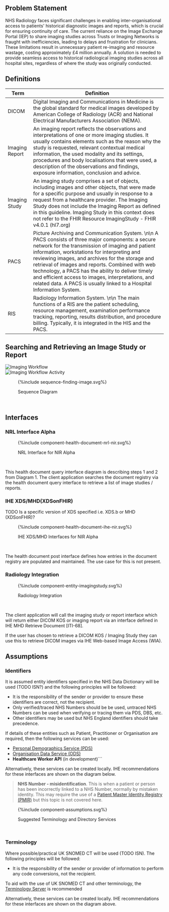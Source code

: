 
## Problem Statement

NHS Radiology faces significant challenges in enabling inter-organisational access to patients' historical diagnostic images and reports, which is crucial for ensuring continuity of care. The current reliance on the Image Exchange Portal (IEP) to share imaging studies across Trusts or Imaging Networks is fraught with inefficiencies, leading to delays and frustration for clinicians. These limitations result in unnecessary patient re-imaging and resource wastage, costing approximately £4 million annually. A solution is needed to provide seamless access to historical radiological imaging studies across all hospital sites, regardless of where the study was originally conducted.

## Definitions

| Term | Definition                                                                                                                                                                                                                                                                                                                                                                                                                                                                                       |
|------|--------------------------------------------------------------------------------------------------------------------------------------------------------------------------------------------------------------------------------------------------------------------------------------------------------------------------------------------------------------------------------------------------------------------------------------------------------------------------------------------------|
| DICOM | 	Digital Imaging and Communications in Medicine is the global standard for medical images developed by American College of Radiology (ACR) and National Electrical Manufacturers Association (NEMA).                                                                                                                                                                                                                                                                                             |
| Imaging Report | An imaging report reflects the observations and interpretations of one or more imaging studies. It usually contains elements such as the reason why the study is requested, relevant contextual medical information, the used modality and its settings, procedures and body localisations that were used, a description of the observations and findings, exposure information, conclusion and advice.                                                                                          |
|Imaging Study | 	An imaging study comprises a set of objects, including images and other objects, that were made for a specific purpose and usually in response to a request from a healthcare provider. The Imaging Study does not include the Imaging Report as defined in this guideline. Imaging Study in this context does not refer to the FHIR Resource ImagingStudy - FHIR v4.0.1 (hl7.org)                                                                                                              |
| PACS | Picture Archiving and Communication System. \n\n A PACS consists of three major components: a secure network for the transmission of imaging and patient information, workstations for interpreting and reviewing images, and archives for the storage and retrieval of images and reports. Combined with web technology, a PACS has the ability to deliver timely and efficient access to images, interpretations, and related data. A PACS is usually linked to a Hospital Information System. |
| RIS  | Radiology Information System. \n\n The main functions of a RIS are the patient scheduling, resource management, examination performance tracking, reporting, results distribution, and procedure billing. Typically, it is integrated in the HIS and the PACS.                                                                                                                                                                                                                                   |

## Searching and Retrieving an Image Study or Report

<img style="max-width: 50%" alt="Imaging Workflow" src="finding-imaging-workflow.png"/>
<br clear="all"/>

<img style="max-width: 50%" alt="Imaging Workflow Activity" src="imaging-workflow-bpmn.png"/>
<br clear="all"/>

<figure>
{%include sequence-finding-image.svg%}
<p id="fX.X.X.X-X" class="figureTitle">Sequence Diagram</p>
</figure>
<br clear="all">

## Interfaces

### NRL Interface Alpha

<figure>
{%include component-health-document-nrl-nir.svg%}
<p id="fX.X.X.X-X" class="figureTitle">NRL Interface for NIR Alpha</p>
</figure>
<br clear="all">

This health document query interface diagram is describing steps 1 and 2 from Diagram 1. The client application searches the document registry via the health document query interface to retrieve a list of image studies / reports.

### IHE XDS/MHD(XDSonFHIR)

TODO Is a specific version of XDS specified i.e. XDS.b or MHD (XDSonFHIR)?

<figure>
{%include component-health-document-ihe-nir.svg%}
<p id="fX.X.X.X-X" class="figureTitle">IHE XDS/MHD Interfaces for NIR Alpha</p>
</figure>
<br clear="all">

The health document post interface defines how entries in the document registry are populated and maintained. The use case for this is not present.

### Radiology Integration 

<figure>
{%include component-entity-imagingstudy.svg%}
<p id="fX.X.X.X-X" class="figureTitle">Radiology Integration</p>
</figure>
<br clear="all">

The client application will call the imaging study or report interface which will return either DICOM KOS or imaging report via an interface defined in IHE MHD Retrieve Document [ITI-68].

If the user has chosen to retrieve a DICOM KOS / Imaging Study they can use this to retrieve DICOM images via IHE Web-based Image Access (WIA).

## Assumptions

### Identifiers

It is assumed entity identifiers specified in the NHS Data Dictionary will be used (TODO ISN?) and the following principles will be followed:

- It is the responsibility of the sender or provider to ensure these identifiers are correct, not the recipient. 
- Only verified/traced NHS Numbers should be be used, untraced NHS Numbers can be used when verifying or tracing them via PDS, DBS, etc.
- Other identifiers may be used but NHS England identifiers should take precedence.

If details of these entities such as Patient, Practitioner or Organisation are required, then the following services can be used:

- [Personal Demographics Service (PDS)](https://digital.nhs.uk/services/personal-demographics-service)
- [Organisation Data Service (ODS)](https://digital.nhs.uk/services/organisation-data-service)
- **Healthcare Worker API** (in development)```

Alternatively, these services can be created locally. IHE recommendations for these interfaces are shown on the diagram below.

> **NHS Number - misidentification**. This is when a patient or person has been incorrectly linked to a NHS Number, normally by mistaken identity. This may require the use of a [Patient Master Identity Registry (PMIR)](https://profiles.ihe.net/ITI/PMIR/) but this topic is not covered here. 

<figure>
{%include component-assumptions.svg%}
<p id="fX.X.X.X-X" class="figureTitle">Suggested Terminology and Directory Services</p>
</figure>
<br clear="all">

### Terminology

Where possible/practical UK SNOMED CT will be used (TODO ISN). The following principles will be followed:

- It is the responsibility of the sender or provider of information to perform any code conversions, not the recipient.

To aid with the use of UK SNOMED CT and other terminology, the [Terminology Server](https://digital.nhs.uk/services/terminology-server) is recommended

Alternatively, these services can be created locally. IHE recommendations for these interfaces are shown on the diagram above.

